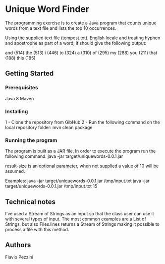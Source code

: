# Unique Word Finder

The programming exercise is to create a Java program that counts unique 
words from a text file and lists the top 10 occurrences.

Using the supplied text file (tempest.txt), English locale and treating 
hyphen and apostrophe as part of a word, it should give the following 
output:

and (514)
the (513)
i (446)
to (324)
a (310)
of (295)
my (288)
you (211)
that (188)
this (185)

## Getting Started

### Prerequisites
Java 8
Maven

### Installing
1 - Clone the repository from GibHub
2 - Run the following command on the local repository folder:
    mvn clean package

### Running the program
The program is built as a JAR file. In order to execute the program run the following 
command:
java -jar target/uniquewords-0.0.1.jar <path-to-input-file> <result-size>

result-size is an optional parameter, when not supplied a value of 10 will be assumed.

Examples:
java -jar target/uniquewords-0.0.1.jar /tmp/input.txt
java -jar target/uniquewords-0.0.1.jar /tmp/input.txt 15

## Technical notes
I've used a Stream of Strings as an input so that the class user can use it with several
types of input.
The most common examples are a List of Strings, but also Files.lines returns a Stream of
Strings making it possible to process a file with this method.

## Authors
Flavio Pezzini    